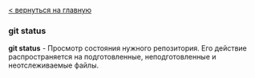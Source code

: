 [< вернуться на главную](./readme.md)

### git status

**git status** - Просмотр состояния нужного репозитория. Его действие распространяется на подготовленные, неподготовленные и неотслеживаемые файлы.